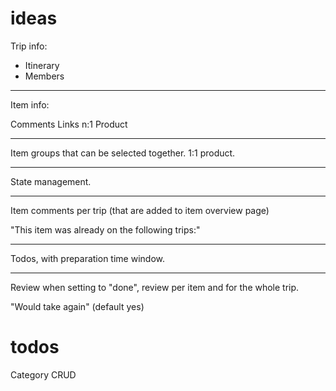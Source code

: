 # ideas

Trip info:
* Itinerary
* Members

---

Item info:

Comments
Links
n:1 Product

---

Item groups that can be selected together. 1:1 product.

---

State management.

---

Item comments per trip (that are added to item overview page)

"This item was already on the following trips:"

---

Todos, with preparation time window.

---

Review when setting to "done", review per item and for the whole trip.

"Would take again" (default yes)

# todos

Category CRUD

